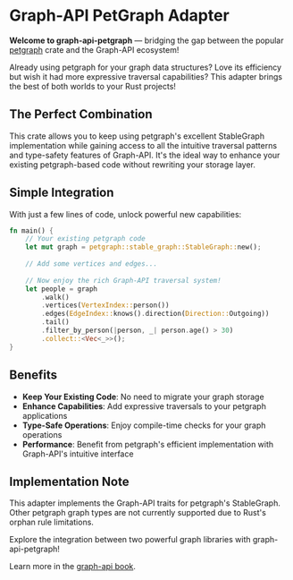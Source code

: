 # Graph-API PetGraph Adapter

**Welcome to graph-api-petgraph** — bridging the gap between the popular [petgraph](https://docs.rs/petgraph/latest/petgraph/) crate and the Graph-API ecosystem!

Already using petgraph for your graph data structures? Love its efficiency but wish it had more expressive traversal capabilities? This adapter brings the best of both worlds to your Rust projects!

## The Perfect Combination

This crate allows you to keep using petgraph's excellent StableGraph implementation while gaining access to all the intuitive traversal patterns and type-safety features of Graph-API. It's the ideal way to enhance your existing petgraph-based code without rewriting your storage layer.

## Simple Integration

With just a few lines of code, unlock powerful new capabilities:

```rust
fn main() {
    // Your existing petgraph code
    let mut graph = petgraph::stable_graph::StableGraph::new();
    
    // Add some vertices and edges...
    
    // Now enjoy the rich Graph-API traversal system!
    let people = graph
        .walk()
        .vertices(VertexIndex::person())
        .edges(EdgeIndex::knows().direction(Direction::Outgoing))
        .tail()
        .filter_by_person(|person, _| person.age() > 30)
        .collect::<Vec<_>>();
}
```

## Benefits

* **Keep Your Existing Code**: No need to migrate your graph storage
* **Enhance Capabilities**: Add expressive traversals to your petgraph applications
* **Type-Safe Operations**: Enjoy compile-time checks for your graph operations
* **Performance**: Benefit from petgraph's efficient implementation with Graph-API's intuitive interface

## Implementation Note

This adapter implements the Graph-API traits for petgraph's StableGraph. Other petgraph graph types are not currently supported due to Rust's orphan rule limitations.

Explore the integration between two powerful graph libraries with graph-api-petgraph!

Learn more in the [graph-api book](https://bryncooke.github.io/graph-api/).